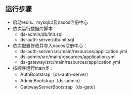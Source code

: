 ## 运行步骤

- 启动redis、mysql以及nacos注册中心
- 依次运行数据库脚本：
    - ds-admin/db/init.sql
    - ds-auth-server/db/init.sql
- 依次配置修改并导入nacos注册中心：
    - ds-auth-server/src/main/resources/application.yml
    - ds-admin/src/main/resources/application.yml
    - ds-gateway/src/main/resources/application.yml
- 按顺序运行main类：
    - AuthBootstrap（ds-auth-server）
    - AdminBootstrap（ds-admin）
    - GatewayServerBootstrap（ds-gate）